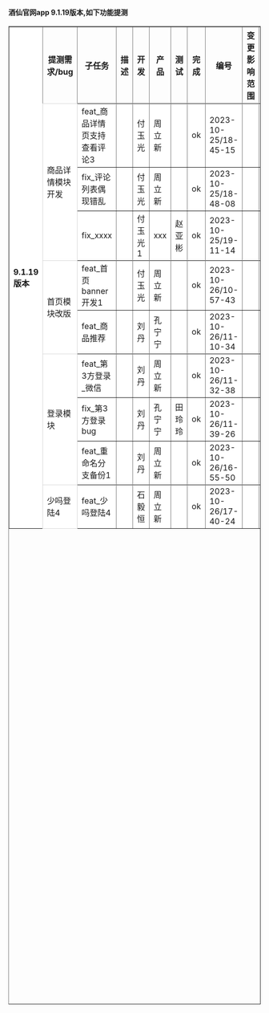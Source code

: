 <!DOCTYPE html>
<html>
<head>
    <meta charset="UTF-8">
</head>
<body>

<h4> 酒仙官网app 9.1.19版本,如下功能提测 </h4>

<table border="1" cellpadding="0" cellspacing="0" width="50%" height="50%">
	<tr>
		<th style="background-color:#ffffff;" rowspan="15" align="left">9.1.19版本</th>
	</tr>
		<tr>
			<th>提测需求/bug</th>
			<th>子任务</th>
			<th>描述</th>
			<th rowspan="1">开发</th>
			<th>产品</th>
			<th>测试</th>
			<th>完成</th>
			<th>编号</th>
			<th>变更影响范围</th>
			<th>自测</th>
			<th>提测分支</th>
			<th>提测时间</th>
		</tr>
	<tr>
		<td rowspan="4" style="background-color:#ffffff;border-width:1px;border-style:solid;border-color:#d9d9d9;opacity:1" align="left"  >商品详情模块开发</td>
	</tr>
		<tr style="background-color:#ffffffff;">
			<td rowspan="1" align="left" translate="子任务">feat_商品详情页支持查看评论3</td>
			<td translate="描述"></td>
			<td translate="开发">付玉光</td>
			<td translate="产品">周立新</td>
			<td translate="测试"></td>
			<td translate="完成">ok</td>
			<td translate="编号">2023-10-25/18-45-15</td>
			<td translate="变更影响范围"></td>
			<td translate="自测">ok</td>
			<td translate="提测分支"></td>
			<td translate="提测时间">2023-10-26/11:38:08</td>
		</tr>
		<tr style="background-color:#ffffffff;">
			<td rowspan="1" align="left" translate="子任务">fix_评论列表偶现错乱</td>
			<td translate="描述"></td>
			<td translate="开发">付玉光</td>
			<td translate="产品">周立新</td>
			<td translate="测试"></td>
			<td translate="完成">ok</td>
			<td translate="编号">2023-10-25/18-48-08</td>
			<td translate="变更影响范围"></td>
			<td translate="自测">ok</td>
			<td translate="提测分支"></td>
			<td translate="提测时间">2023-10-26/11:38:04</td>
		</tr>
		<tr style="background-color:#ffffffff;">
			<td rowspan="1" align="left" translate="子任务">fix_xxxx</td>
			<td translate="描述"></td>
			<td translate="开发">付玉光1</td>
			<td translate="产品">xxx</td>
			<td translate="测试">赵亚彬</td>
			<td translate="完成">ok</td>
			<td translate="编号">2023-10-25/19-11-14</td>
			<td translate="变更影响范围"></td>
			<td translate="自测">ok</td>
			<td translate="提测分支"></td>
			<td translate="提测时间">2023-10-26/11:37:20</td>
		</tr>
	<tr>
		<td rowspan="3" style="background-color:#ffffff;border-width:1px;border-style:solid;border-color:#d9d9d9;opacity:1" align="left"  >首页模块改版</td>
	</tr>
		<tr style="background-color:#ffffffff;">
			<td rowspan="1" align="left" translate="子任务">feat_首页banner开发1</td>
			<td translate="描述"></td>
			<td translate="开发">付玉光</td>
			<td translate="产品">周立新</td>
			<td translate="测试"></td>
			<td translate="完成">ok</td>
			<td translate="编号">2023-10-26/10-57-43</td>
			<td translate="变更影响范围"></td>
			<td translate="自测">ok</td>
			<td translate="提测分支"></td>
			<td translate="提测时间">2023-10-26/11:05:35</td>
		</tr>
		<tr style="background-color:#ffffffff;">
			<td rowspan="1" align="left" translate="子任务">feat_商品推荐</td>
			<td translate="描述"></td>
			<td translate="开发">刘丹</td>
			<td translate="产品">孔宁宁</td>
			<td translate="测试"></td>
			<td translate="完成">ok</td>
			<td translate="编号">2023-10-26/11-10-34</td>
			<td translate="变更影响范围"></td>
			<td translate="自测">ok</td>
			<td translate="提测分支"></td>
			<td translate="提测时间">2023-10-26/11:13:27</td>
		</tr>
	<tr>
		<td rowspan="4" style="background-color:#ffffff;border-width:1px;border-style:solid;border-color:#d9d9d9;opacity:1" align="left"  >登录模块</td>
	</tr>
		<tr style="background-color:#ffffffff;">
			<td rowspan="1" align="left" translate="子任务">feat_第3方登录_微信</td>
			<td translate="描述"></td>
			<td translate="开发">刘丹</td>
			<td translate="产品">周立新</td>
			<td translate="测试"></td>
			<td translate="完成">ok</td>
			<td translate="编号">2023-10-26/11-32-38</td>
			<td translate="变更影响范围"></td>
			<td translate="自测">ok</td>
			<td translate="提测分支"></td>
			<td translate="提测时间">2023-10-26/11:34:29</td>
		</tr>
		<tr style="background-color:#ffffffff;">
			<td rowspan="1" align="left" translate="子任务">fix_第3方登录bug</td>
			<td translate="描述"></td>
			<td translate="开发">刘丹</td>
			<td translate="产品">孔宁宁</td>
			<td translate="测试">田玲玲</td>
			<td translate="完成">ok</td>
			<td translate="编号">2023-10-26/11-39-26</td>
			<td translate="变更影响范围"></td>
			<td translate="自测">ok</td>
			<td translate="提测分支"></td>
			<td translate="提测时间">2023-10-26/11:39:45</td>
		</tr>
		<tr style="background-color:#ffffffff;">
			<td rowspan="1" align="left" translate="子任务">feat_重命名分支备份1</td>
			<td translate="描述"></td>
			<td translate="开发">刘丹</td>
			<td translate="产品">周立新</td>
			<td translate="测试"></td>
			<td translate="完成">ok</td>
			<td translate="编号">2023-10-26/16-55-50</td>
			<td translate="变更影响范围"></td>
			<td translate="自测">ok</td>
			<td translate="提测分支"></td>
			<td translate="提测时间">2023-10-26/17:27:46</td>
		</tr>
	<tr>
		<td rowspan="2" style="background-color:#ffffff;border-width:1px;border-style:solid;border-color:#d9d9d9;opacity:1" align="left"  >少吗登陆4</td>
	</tr>
		<tr style="background-color:#ffffffff;">
			<td rowspan="1" align="left" translate="子任务">feat_少吗登陆4</td>
			<td translate="描述"></td>
			<td translate="开发">石毅恒</td>
			<td translate="产品">周立新</td>
			<td translate="测试"></td>
			<td translate="完成">ok</td>
			<td translate="编号">2023-10-26/17-40-24</td>
			<td translate="变更影响范围"></td>
			<td translate="自测">ok</td>
			<td translate="提测分支"></td>
			<td translate="提测时间">2023-10-27/09:13:28</td>
		</tr>
</table>